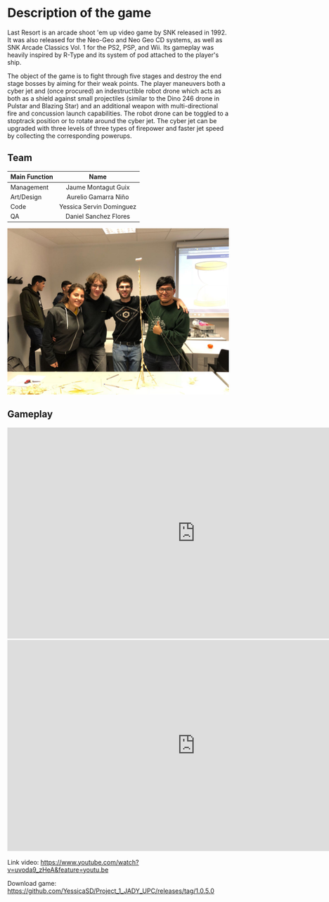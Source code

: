 ﻿# Description of the game
Last Resort is an arcade shoot 'em up video game by SNK released in 1992. It was also released for the Neo-Geo and Neo Geo CD systems, as well as SNK Arcade Classics Vol. 1 for the PS2, PSP, and Wii. Its gameplay was heavily inspired by R-Type and its system of pod attached to the player's ship.

The object of the game is to fight through five stages and destroy the end stage bosses by aiming for their weak points. The player maneuvers both a cyber jet and (once procured) an indestructible robot drone which acts as both as a shield against small projectiles (similar to the Dino 246 drone in Pulstar and Blazing Star) and an additional weapon with multi-directional fire and concussion launch capabilities. The robot drone can be toggled to a stoptrack position or to rotate around the cyber jet. The cyber jet can be upgraded with three levels of three types of firepower and faster jet speed by collecting the corresponding powerups.

## Team

| Main Function	        | Name  | 
| ------------- |:-------------:|
| Management      | Jaume Montagut Guix |
| Art/Design      | Aurelio Gamarra Niño      |
| Code | Yessica Servin Dominguez      |
| QA | Daniel Sanchez Flores      |

![Team JADY](https://raw.githubusercontent.com/Dasanch/Project_1_JADY_UPC/master/docs/Team_JADY.png)

## Gameplay
<iframe width="854" height="480" src="https://www.youtube.com/embed/aybhwlEV0EM" frameborder="0" allow="autoplay; encrypted-media" allowfullscreen></iframe>

<iframe width="854" height="480" src="https://www.youtube.com/watch?v=uvoda9_zHeA&feature=youtu.be" frameborder="0" allow="autoplay; encrypted-media" allowfullscreen></iframe>

Link video: https://www.youtube.com/watch?v=uvoda9_zHeA&feature=youtu.be

Download game: https://github.com/YessicaSD/Project_1_JADY_UPC/releases/tag/1.0.5.0
